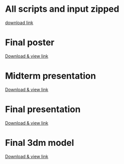 # All scripts and input zipped
[download link]()

# Final poster
[Download & view link]()

# Midterm presentation
[Download & view link]()

# Final presentation
[Download & view link]()

# Final 3dm model
[Download & view link]()   